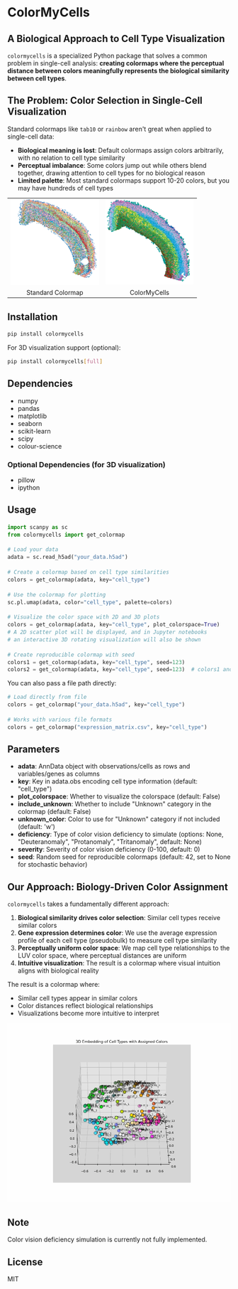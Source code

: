 # ColorMyCells

## A Biological Approach to Cell Type Visualization

`colormycells` is a specialized Python package that solves a common problem in single-cell analysis: **creating colormaps where the perceptual distance between colors meaningfully represents the biological similarity between cell types**.

## The Problem: Color Selection in Single-Cell Visualization

Standard colormaps like `tab10` or `rainbow` aren't great when applied to single-cell data:

- **Biological meaning is lost**: Default colormaps assign colors arbitrarily, with no relation to cell type similarity
- **Perceptual imbalance**: Some colors jump out while others blend together, drawing attention to cell types for no biological reason
- **Limited palette**: Most standard colormaps support 10-20 colors, but you may have hundreds of cell types

<table>
  <tr>
    <td><img src="imgs/tab10.png" width="200"/></td>
    <td><img src="imgs/color_my_cells.png" width="200"/></td>
  </tr>
  <tr>
    <td><center>Standard Colormap</center></td>
    <td><center>ColorMyCells</center></td>
  </tr>
</table>


## Installation

```bash
pip install colormycells
```

For 3D visualization support (optional):

```bash
pip install colormycells[full]
```

## Dependencies

- numpy
- pandas
- matplotlib
- seaborn
- scikit-learn
- scipy
- colour-science

### Optional Dependencies (for 3D visualization)
- pillow
- ipython

## Usage

```python
import scanpy as sc
from colormycells import get_colormap

# Load your data
adata = sc.read_h5ad("your_data.h5ad")

# Create a colormap based on cell type similarities
colors = get_colormap(adata, key="cell_type")

# Use the colormap for plotting
sc.pl.umap(adata, color="cell_type", palette=colors)

# Visualize the color space with 2D and 3D plots
colors = get_colormap(adata, key="cell_type", plot_colorspace=True)
# A 2D scatter plot will be displayed, and in Jupyter notebooks
# an interactive 3D rotating visualization will also be shown

# Create reproducible colormap with seed
colors1 = get_colormap(adata, key="cell_type", seed=123)
colors2 = get_colormap(adata, key="cell_type", seed=123)  # colors1 and colors2 will be identical
```

You can also pass a file path directly:

```python
# Load directly from file
colors = get_colormap("your_data.h5ad", key="cell_type")

# Works with various file formats
colors = get_colormap("expression_matrix.csv", key="cell_type")
```

## Parameters

- **adata**: AnnData object with observations/cells as rows and variables/genes as columns
- **key**: Key in adata.obs encoding cell type information (default: "cell_type")
- **plot_colorspace**: Whether to visualize the colorspace (default: False)
- **include_unknown**: Whether to include "Unknown" category in the colormap (default: False)
- **unknown_color**: Color to use for "Unknown" category if not included (default: 'w')
- **deficiency**: Type of color vision deficiency to simulate (options: None, "Deuteranomaly", "Protanomaly", "Tritanomaly", default: None)
- **severity**: Severity of color vision deficiency (0-100, default: 0)
- **seed**: Random seed for reproducible colormaps (default: 42, set to None for stochastic behavior)


## Our Approach: Biology-Driven Color Assignment

`colormycells` takes a fundamentally different approach:

1. **Biological similarity drives color selection**: Similar cell types receive similar colors
2. **Gene expression determines color**: We use the average expression profile of each cell type (pseudobulk) to measure cell type similarity
3. **Perceptually uniform color space**: We map cell type relationships to the LUV color space, where perceptual distances are uniform
4. **Intuitive visualization**: The result is a colormap where visual intuition aligns with biological reality

The result is a colormap where:
- Similar cell types appear in similar colors
- Color distances reflect biological relationships
- Visualizations become more intuitive to interpret

![Description](imgs/cell_types_3d.gif)


## Note

Color vision deficiency simulation is currently not fully implemented.

## License

MIT
